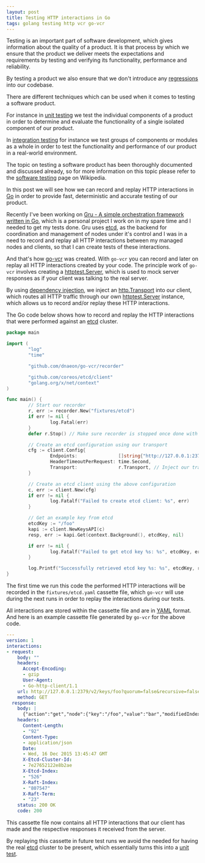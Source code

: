 ```yaml
---
layout: post
title: Testing HTTP interactions in Go
tags: golang testing http vcr go-vcr
---
```

Testing is an important part of software development, which gives
information about the quality of a product. It is that process by which
we ensure that the product we deliver meets the expectations and
requirements by testing and verifying its functionality,
performance and reliability.

By testing a product we also ensure that we don't introduce any
[regressions](https://en.wikipedia.org/wiki/Software_regression)
into our codebase.

There are different techniques which can be used when it comes to
testing a software product.

For instance in [unit testing](https://en.wikipedia.org/wiki/Unit_testing)
we test the individual components of a product in order to
determine and evaluate the functionality of a single isolated
component of our product.

In [integration testing](https://en.wikipedia.org/wiki/Integration_testing)
for instance we test groups of components or modules as a whole in
order to test the functionality and performance of our
product in a real-world environment.

The topic on testing a software product has been thoroughly documented and
discussed already, so for more information on this topic please
refer to the
[software testing](https://en.wikipedia.org/wiki/Software_testing)
page on Wikipedia.

In this post we will see how we can record and replay HTTP
interactions in [Go](https://golang.org/) in order to provide fast,
deterministic and accurate testing of our product.

Recently I've been working on
[Gru - A simple orchestration framework written in Go](https://github.com/dnaeon/gru),
which is a personal project I work on in my spare time and I needed to
get my tests done. Gru uses [etcd](https://github.com/coreos/etcd),
as the backend for coordination and management of nodes under it's
control and I was in a need to record and replay all HTTP interactions
between my managed nodes and clients, so that I can create tests of
these interactions.

And that's how [go-vcr](https://github.com/dnaeon/go-vcr) was created.
With `go-vcr` you can record and later on replay all HTTP
interactions created by your code. The principle work of `go-vcr`
involves creating a [httptest.Server](https://golang.org/pkg/net/http/httptest/#Server),
which is used to mock server responses as if your client was talking
to the real server.

By using
[dependency injection](https://en.wikipedia.org/wiki/Dependency_injection),
we inject an [http.Transport](https://golang.org/pkg/net/http/#Transport)
into our client, which routes all HTTP traffic through
our own [httptest.Server](https://golang.org/pkg/net/http/httptest/#Server)
instance, which allows us to record and/or replay these HTTP interactions.

The Go code below shows how to record and replay the HTTP
interactions that were performed against an
[etcd](https://github.com/coreos/etcd) cluster.

```go
package main

import (
        "log"
        "time"

        "github.com/dnaeon/go-vcr/recorder"

        "github.com/coreos/etcd/client"
        "golang.org/x/net/context"
)

func main() {
        // Start our recorder
        r, err := recorder.New("fixtures/etcd")
        if err != nil {
                log.Fatal(err)
        }
        defer r.Stop() // Make sure recorder is stopped once done with it

        // Create an etcd configuration using our transport
        cfg := client.Config{
                Endpoints:               []string{"http://127.0.0.1:2379"},
                HeaderTimeoutPerRequest: time.Second,
                Transport:               r.Transport, // Inject our transport!
        }

        // Create an etcd client using the above configuration
        c, err := client.New(cfg)
        if err != nil {
                log.Fatalf("Failed to create etcd client: %s", err)
        }

        // Get an example key from etcd
        etcdKey := "/foo"
        kapi := client.NewKeysAPI(c)
        resp, err := kapi.Get(context.Background(), etcdKey, nil)

        if err != nil {
                log.Fatalf("Failed to get etcd key %s: %s", etcdKey, err)
        }

        log.Printf("Successfully retrieved etcd key %s: %s", etcdKey, resp.Node.Value)
}
```

The first time we run this code the performed HTTP interactions will be
recorded in the `fixtures/etcd.yaml` cassette file, which `go-vcr`
will use during the next runs in order to replay the interactions
during our tests.

All interactions are stored within the cassette file and are in
[YAML](http://www.yaml.org/) format. And here is an example cassette
file generated by `go-vcr` for the above code.

```yaml
---
version: 1
interactions:
- request:
    body: ""
    headers:
      Accept-Encoding:
      - gzip
      User-Agent:
      - Go-http-client/1.1
    url: http://127.0.0.1:2379/v2/keys/foo?quorum=false&recursive=false&sorted=false
    method: GET
  response:
    body: |
      {"action":"get","node":{"key":"/foo","value":"bar","modifiedIndex":523,"createdIndex":523}}
    headers:
      Content-Length:
      - "92"
      Content-Type:
      - application/json
      Date:
      - Wed, 16 Dec 2015 13:45:47 GMT
      X-Etcd-Cluster-Id:
      - 7e27652122e8b2ae
      X-Etcd-Index:
      - "526"
      X-Raft-Index:
      - "807547"
      X-Raft-Term:
      - "23"
    status: 200 OK
    code: 200
```

This cassette file now contains all HTTP interactions that our client
has made and the respective responses it received from the server.

By replaying this cassette in future test runs we avoid the needed for
having the real [etcd](https://github.com/coreos/etcd) cluster to be
present, which essentially turns this into a
[unit test](https://en.wikipedia.org/wiki/Unit_testing).
